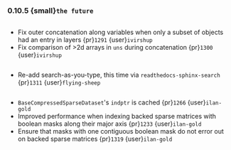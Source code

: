 ### 0.10.5 {small}`the future`

```{rubric} Bugfix
```

* Fix outer concatenation along variables when only a subset of objects had an entry in layers {pr}`1291` {user}`ivirshup`
* Fix comparison of >2d arrays in `uns` during concatenation {pr}`1300` {user}`ivirshup`

```{rubric} Documentation
```
* Re-add search-as-you-type, this time via `readthedocs-sphinx-search` {pr}`1311` {user}`flying-sheep`

```{rubric} Performance
```

* `BaseCompressedSparseDataset`'s `indptr` is cached {pr}`1266` {user}`ilan-gold`
* Improved performance when indexing backed sparse matrices with boolean masks along their major axis {pr}`1233` {user}`ilan-gold`
* Ensure that masks with one contiguous boolean mask do not error out on backed sparse matrices {pr}`1319` {user}`ilan-gold`
